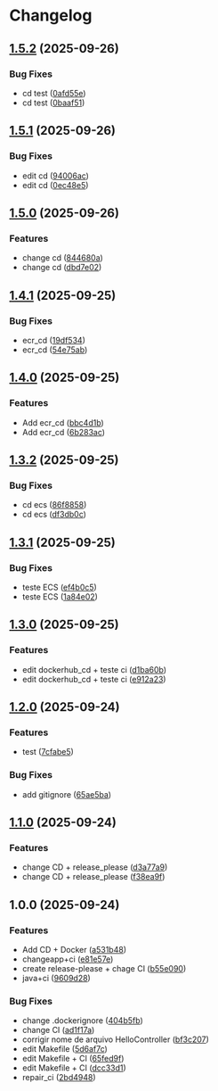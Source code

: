 # Changelog

## [1.5.2](https://github.com/LaureanoFelipe/DevOps_AlfaTech_Solutions/compare/v1.5.1...v1.5.2) (2025-09-26)


### Bug Fixes

* cd test ([0afd55e](https://github.com/LaureanoFelipe/DevOps_AlfaTech_Solutions/commit/0afd55e8969bfc809f37712092b6f71843418bc8))
* cd test ([0baaf51](https://github.com/LaureanoFelipe/DevOps_AlfaTech_Solutions/commit/0baaf51d55a2e474487e003ada57067278448701))

## [1.5.1](https://github.com/LaureanoFelipe/DevOps_AlfaTech_Solutions/compare/v1.5.0...v1.5.1) (2025-09-26)


### Bug Fixes

* edit cd ([94006ac](https://github.com/LaureanoFelipe/DevOps_AlfaTech_Solutions/commit/94006ac6699cf0bf3b5416e0e2edae88feacdfe2))
* edit cd ([0ec48e5](https://github.com/LaureanoFelipe/DevOps_AlfaTech_Solutions/commit/0ec48e5d57bd4752a09546d2ac5b47ae7479cec9))

## [1.5.0](https://github.com/LaureanoFelipe/DevOps_AlfaTech_Solutions/compare/v1.4.1...v1.5.0) (2025-09-26)


### Features

* change cd ([844680a](https://github.com/LaureanoFelipe/DevOps_AlfaTech_Solutions/commit/844680a92b597fdb3f4ea0faf1cfc3e249364353))
* change cd ([dbd7e02](https://github.com/LaureanoFelipe/DevOps_AlfaTech_Solutions/commit/dbd7e02fece31ec5c6f892bc2be52a6821f40c5e))

## [1.4.1](https://github.com/LaureanoFelipe/DevOps_AlfaTech_Solutions/compare/v1.4.0...v1.4.1) (2025-09-25)


### Bug Fixes

* ecr_cd ([19df534](https://github.com/LaureanoFelipe/DevOps_AlfaTech_Solutions/commit/19df534dd78f4cdbfcb66a82b8b08ff5b582c9de))
* ecr_cd ([54e75ab](https://github.com/LaureanoFelipe/DevOps_AlfaTech_Solutions/commit/54e75abcc1b619caadac923f4163271fb2d8d9a4))

## [1.4.0](https://github.com/LaureanoFelipe/DevOps_AlfaTech_Solutions/compare/v1.3.2...v1.4.0) (2025-09-25)


### Features

* Add ecr_cd ([bbc4d1b](https://github.com/LaureanoFelipe/DevOps_AlfaTech_Solutions/commit/bbc4d1bc973094d1bc716a8ccc00a5931e1a5674))
* Add ecr_cd ([6b283ac](https://github.com/LaureanoFelipe/DevOps_AlfaTech_Solutions/commit/6b283ac5e0e57ea3e0cf7aefae7dae1297b79ed2))

## [1.3.2](https://github.com/LaureanoFelipe/DevOps_AlfaTech_Solutions/compare/v1.3.1...v1.3.2) (2025-09-25)


### Bug Fixes

* cd ecs ([86f8858](https://github.com/LaureanoFelipe/DevOps_AlfaTech_Solutions/commit/86f8858116b99fecdf232b91132b8a4694423774))
* cd ecs ([df3db0c](https://github.com/LaureanoFelipe/DevOps_AlfaTech_Solutions/commit/df3db0ce971e2653da52c39a0ada7538a4e751a5))

## [1.3.1](https://github.com/LaureanoFelipe/DevOps_AlfaTech_Solutions/compare/v1.3.0...v1.3.1) (2025-09-25)


### Bug Fixes

* teste ECS ([ef4b0c5](https://github.com/LaureanoFelipe/DevOps_AlfaTech_Solutions/commit/ef4b0c5e50c8b0ee827978d40eb5031bf83d2189))
* teste ECS ([1a84e02](https://github.com/LaureanoFelipe/DevOps_AlfaTech_Solutions/commit/1a84e028d5c0dc2f104c3dae82357cd66cb56c8f))

## [1.3.0](https://github.com/LaureanoFelipe/DevOps_AlfaTech_Solutions/compare/v1.2.0...v1.3.0) (2025-09-25)


### Features

* edit dockerhub_cd + teste ci ([d1ba60b](https://github.com/LaureanoFelipe/DevOps_AlfaTech_Solutions/commit/d1ba60b1df7c4d9fe2d854cb3022bacd1b196ef2))
* edit dockerhub_cd + teste ci ([e912a23](https://github.com/LaureanoFelipe/DevOps_AlfaTech_Solutions/commit/e912a2381696978c1ef2e9ebce8136540505398d))

## [1.2.0](https://github.com/LaureanoFelipe/DevOps_AlfaTech_Solutions/compare/v1.1.0...v1.2.0) (2025-09-24)


### Features

* test ([7cfabe5](https://github.com/LaureanoFelipe/DevOps_AlfaTech_Solutions/commit/7cfabe5225fd4cb54770f113260532d683561bb9))


### Bug Fixes

* add gitignore ([65ae5ba](https://github.com/LaureanoFelipe/DevOps_AlfaTech_Solutions/commit/65ae5ba36fbc150e2f237e0e8f66c70ec01c3a0d))

## [1.1.0](https://github.com/LaureanoFelipe/DevOps_AlfaTech_Solutions/compare/v1.0.0...v1.1.0) (2025-09-24)


### Features

* change CD + release_please ([d3a77a9](https://github.com/LaureanoFelipe/DevOps_AlfaTech_Solutions/commit/d3a77a9ff393aee1c4332a5d20868188161ffc0f))
* change CD + release_please ([f38ea9f](https://github.com/LaureanoFelipe/DevOps_AlfaTech_Solutions/commit/f38ea9f47538241aadeef55c3664a186fc83c015))

## 1.0.0 (2025-09-24)


### Features

* Add CD + Docker ([a531b48](https://github.com/LaureanoFelipe/DevOps_AlfaTech_Solutions/commit/a531b48bb22a4b31656e8c6358f5df89fbbe6162))
* changeapp+ci ([e81e57e](https://github.com/LaureanoFelipe/DevOps_AlfaTech_Solutions/commit/e81e57ed8045423d44b2d4d32726dc7818467417))
* create release-please + chage CI ([b55e090](https://github.com/LaureanoFelipe/DevOps_AlfaTech_Solutions/commit/b55e090a2b0486ce862b9d4f12c80291e1efecfa))
* java+ci ([9609d28](https://github.com/LaureanoFelipe/DevOps_AlfaTech_Solutions/commit/9609d285a1c9a6850881eee323bad177c6ef0aa7))


### Bug Fixes

* change .dockerignore ([404b5fb](https://github.com/LaureanoFelipe/DevOps_AlfaTech_Solutions/commit/404b5fbd1d412e93db2373ed735a2b66a3bc9551))
* change CI ([ad1f17a](https://github.com/LaureanoFelipe/DevOps_AlfaTech_Solutions/commit/ad1f17a8a23a0ae9f6eccbb53dbcd72e81ca676f))
* corrigir nome de arquivo HelloController ([bf3c207](https://github.com/LaureanoFelipe/DevOps_AlfaTech_Solutions/commit/bf3c2073122737a85a92d5badae5bac609484f20))
* edit Makefile ([5d6af7c](https://github.com/LaureanoFelipe/DevOps_AlfaTech_Solutions/commit/5d6af7c6541b2e23bd43e25b51c0264a0cbb2568))
* edit Makefile + CI ([65fed9f](https://github.com/LaureanoFelipe/DevOps_AlfaTech_Solutions/commit/65fed9fa337d569ff2ccb9fbeaf83de269bb6813))
* edit Makefile + CI ([dcc33d1](https://github.com/LaureanoFelipe/DevOps_AlfaTech_Solutions/commit/dcc33d12a4d1f1ffae47d1d4f23d45e914f6d89f))
* repair_ci ([2bd4948](https://github.com/LaureanoFelipe/DevOps_AlfaTech_Solutions/commit/2bd494830b7192fc5f0a00705ddce1b4f802e221))
